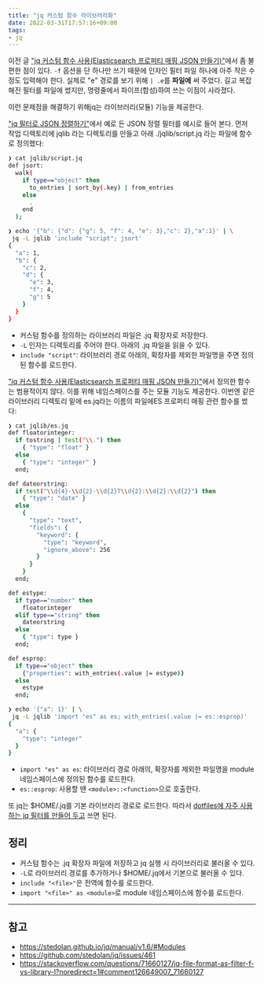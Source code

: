 ```yaml
---
title: "jq 커스텀 함수 라이브러리화"
date: 2022-03-31T17:57:16+09:00
tags:
- jq
---
```



이전 글 ["jq 커스텀 함수 사용(Elasticsearch 프로퍼티 매핑 JSON 만들기)"](/posts/jq-custom-function/)에서 좀 불편한 점이 있다. `-f` 옵션을 단 하나만 쓰기 때문에 인자인 필터 파일 하나에 아주 작은 수정도 입력해야 한다. 실제로 "e" 경로를 보기 위해 `| .e`를 **파일에** 써 주었다. 길고 복잡해진 필터를 파일에 썼지만, 명령줄에서 파이프(합성)하여 쓰는 이점이 사라졌다.

이런 문제점을 해결하기 위해jq는 라이브러리(모듈) 기능을 제공한다.

["jq 필터로 JSON 정렬하기"](/posts/jq-sort-json/)에서 예로 든 JSON 정렬 필터를 예시로 들어 본다. 먼저 작업 디렉토리에 jqlib 라는 디렉토리를 만들고 아래 ./jqlib/script.jq 라는 파일에 함수로 정의했다:
```sh
❯ cat jqlib/script.jq
def jsort:
  walk(
    if type=="object" then
      to_entries | sort_by(.key) | from_entries
    else
      .
    end
  );

❯ echo '{"b": {"d": {"g": 5, "f": 4, "e": 3},"c": 2},"a":1}' | \
 jq -L jqlib 'include "script"; jsort'
{
  "a": 1,
  "b": {
    "c": 2,
    "d": {
      "e": 3,
      "f": 4,
      "g": 5
    }
  }
}

```

- 커스텀 함수를 정의하는 라이브러리 파일은 .jq 확장자로 저장한다.
- `-L` 인자는 디렉토리를 주어야 한다. 아래의 .jq 파일을 읽을 수 있다.
- `include "script"`: 라이브러리 경로 아래의, 확장자를 제외한 파일명을 주면 정의된 함수를 로드한다.


["jq 커스텀 함수 사용(Elasticsearch 프로퍼티 매핑 JSON 만들기)"](/posts/jq-custom-function/)에서 정의한 함수는 범용적이지 않다. 이를 위해 네임스페이스를 주는 모듈 기능도 제공한다. 이번엔 같은 라이브러리 디렉토리 밑에 es.jq라는 이름의 파일에ES 프로퍼티 매핑 관련 함수를 썼다:
```sh
❯ cat jqlib/es.jq
def floatorinteger:
  if tostring | test("\\.") then
    { "type": "float" }
  else
    { "type": "integer" }
  end;

def dateorstring:
  if test("\\d{4}-\\d{2}-\\d{2}T\\d{2}:\\d{2}:\\d{2}") then
    { "type": "date" }
  else
    {
      "type": "text",
      "fields": {
        "keyword": {
          "type": "keyword",
          "ignore_above": 256
        }
      }
    }
  end;

def estype:
  if type=="number" then
    floatorinteger
  elif type=="string" then
    dateorstring
  else
    { "type": type }
  end;

def esprop:
  if type=="object" then
    {"properties": with_entries(.value |= estype)}
  else
    estype
  end;

❯ echo '{"a": 1}' | \
 jq -L jqlib 'import "es" as es; with_entries(.value |= es::esprop)'
{
  "a": {
    "type": "integer"
  }
}
```

- `import "es" as es`: 라이브러리 경로 아래의, 확장자를 제외한 파일명을 module 네임스페이스에 정의된 함수를 로드한다.
- `es::esprop`: 사용할 땐 `<module>::<function>`으로 호출한다.

또 jq는 $HOME/.jq를 기본 라이브러리 경로로 로드한다. 따라서 [dotfiles에 자주 사용하는 jq 필터를 만들어 두고](https://github.com/flavono123/dotfiles/tree/master/jq/.jq) 쓰면 된다.


## 정리
- 커스텀 함수는 .jq 확장자 파일에 저장하고 jq 실행 시 라이브러리로 불러올 수 있다.
- `-L`로 라이브러리 경로를 추가하거나 $HOME/.jq에서 기본으로 불러올 수 있다.
- `include "<file>"`은 전역에 함수를 로드한다.
- `import "<file>" as <module>`로 module 네임스페이스에 함수를 로드한다.

---

## 참고
- https://stedolan.github.io/jq/manual/v1.6/#Modules
- https://github.com/stedolan/jq/issues/461
- https://stackoverflow.com/questions/71660127/jq-file-format-as-filter-f-vs-library-l?noredirect=1#comment126649007_71660127
